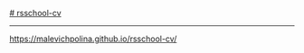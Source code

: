 [# rsschool-cv](https://malevichpolina.github.io/rsschool-cv/cv)
*****
https://malevichpolina.github.io/rsschool-cv/
